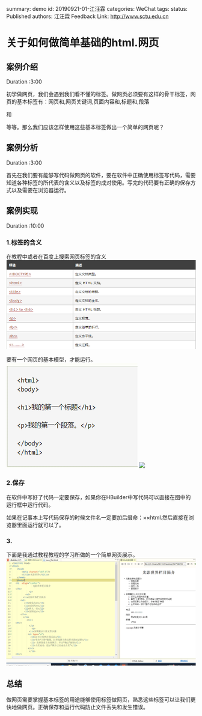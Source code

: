 summary: demo
id: 20190921-01-江汪霖
categories: WeChat
tags: 
status: Published 
authors: 江汪霖
Feedback Link: http://www.sctu.edu.cn

# 关于如何做简单基础的html.网页

## 案例介绍
Duration :3:00

初学做网页，我们会遇到我们看不懂的<html>标签。做网页必须要有这样的骨干标签，网页的基本标签有：网页<html>和</html>,网页关键词<title>和</title>,页面内容<body>和</body>,标题<h>和</h>,段落<p>和</p>等等。那么我们应该怎样使用这些基本标签做出一个简单的网页呢？

## 案例分析
Duration :3:00

首先在我们要有能够写代码做网页的软件，要在软件中正确使用标签写代码，需要知道各种标签的所代表的含义以及标签的成对使用。写完的代码要有正确的保存方式以及需要在浏览器运行。

## 案例实现
Duration :10:00

### 1.标签的含义
在教程中或者在百度上搜索网页标签的含义
![](/0002-案例库/codelabs/assets/20190921-01-江汪霖-01.png)

要有一个网页的基本模型，才能运行。
![](/0002-案例库/codelabs/assets/20190921-01-江汪霖-02.png)
![](/0002-案例库/codelabs/assets/20190921-01-江汪霖-03.png)
### 2.保存
在软件中写好了代码一定要保存，如果你在HBuilder中写代码可以直接在图中的运行框中运行代码。

如果在记事本上写代码保存的时候文件名一定要加后缀命：××html.然后直接在浏览器里面运行就可以了。
### 3.
下面是我通过教程教程的学习所做的一个简单网页展示。
![](/0002-案例库/codelabs/assets/20190921-01-江汪霖-04.png)

## 总结
做网页需要掌握基本标签的用途能够使用标签做网页，熟悉这些标签可以让我们更快地做网页。正确保存和运行代码防止文件丢失和发生错误。

